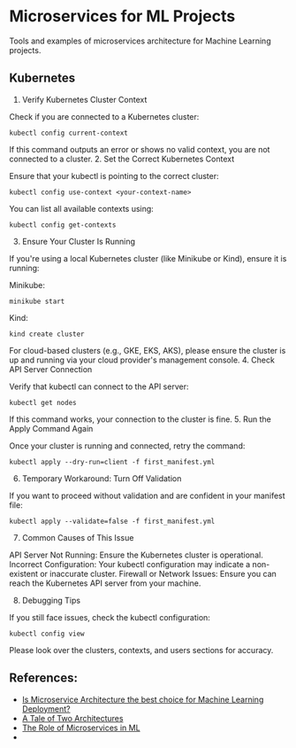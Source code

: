 # Microservices for ML Projects
Tools and examples of microservices architecture for Machine Learning projects.

## Kubernetes

1. Verify Kubernetes Cluster Context

Check if you are connected to a Kubernetes cluster:

```
kubectl config current-context
```

If this command outputs an error or shows no valid context, you are not connected to a cluster.
2. Set the Correct Kubernetes Context

Ensure that your kubectl is pointing to the correct cluster:

```
kubectl config use-context <your-context-name>
```

You can list all available contexts using:

```
kubectl config get-contexts
```

3. Ensure Your Cluster Is Running

If you're using a local Kubernetes cluster (like Minikube or Kind), ensure it is running:

Minikube:

```
minikube start
```

Kind:
```
kind create cluster
```
For cloud-based clusters (e.g., GKE, EKS, AKS), please ensure the cluster is up and running via your cloud provider's management console.
4. Check API Server Connection

Verify that kubectl can connect to the API server:
```
kubectl get nodes
```
If this command works, your connection to the cluster is fine.
5. Run the Apply Command Again

Once your cluster is running and connected, retry the command:
```
kubectl apply --dry-run=client -f first_manifest.yml
```
6. Temporary Workaround: Turn Off Validation

If you want to proceed without validation and are confident in your manifest file:
```
kubectl apply --validate=false -f first_manifest.yml
```
7. Common Causes of This Issue

API Server Not Running: Ensure the Kubernetes cluster is operational.
Incorrect Configuration: Your kubectl configuration may indicate a non-existent or inaccurate cluster.
Firewall or Network Issues: Ensure you can reach the Kubernetes API server from your machine.

8. Debugging Tips

If you still face issues, check the kubectl configuration:
```
kubectl config view
```
Please look over the clusters, contexts, and users sections for accuracy.

## References:
- [Is Microservice Architecture the best choice for Machine Learning Deployment?](https://towardsdatascience.com/is-microservice-architecture-the-best-choice-for-machine-learning-deployment-39ae325a2baf)
- [A Tale of Two Architectures](https://towardsdatascience.com/a-tale-of-two-architectures-48758462f5fd)
- [The Role of Microservices in ML](https://medium.com/mlops-community/the-role-of-microservices-in-ml-11f5bdd2a0b8)
- 
